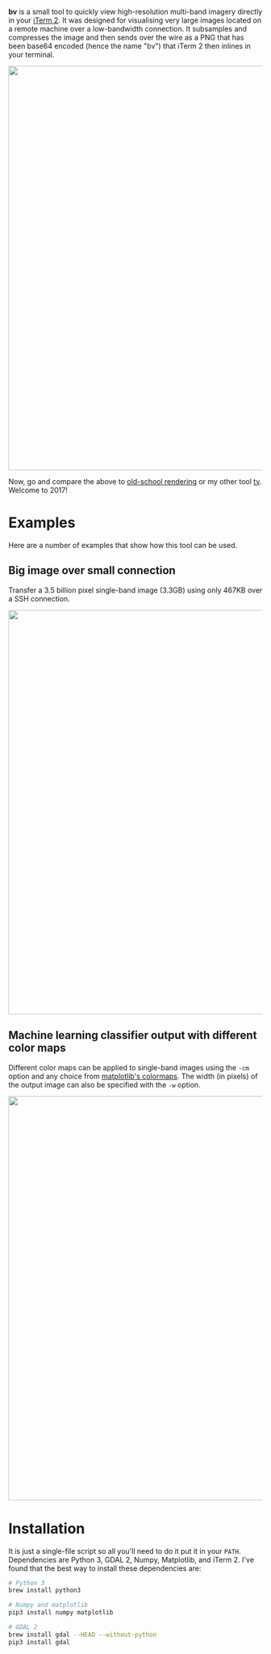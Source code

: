 
**bv** is a small tool to quickly view high-resolution multi-band imagery
directly in your [iTerm 2](https://www.iterm2.com). It was designed for
visualising very large images located on a remote machine over a low-bandwidth
connection. It subsamples and compresses the image and then sends over the wire
as a PNG that has been base64 encoded (hence the name "bv") that iTerm 2 then 
inlines in your terminal.

<img src="https://github.com/daleroberts/bv/raw/master/docs/trump.png" width="800">

Now, go and compare the above to [old-school rendering](https://camo.githubusercontent.com/a6c791a0b4d97315d00b6592f918fe744abe00e6/687474703a2f2f692e696d6775722e636f6d2f556e666e704d722e706e67)
or my other tool [tv](https://github.com/daleroberts/tv). Welcome to 2017!

# Examples

Here are a number of examples that show how this tool can be used.

## Big image over small connection

Transfer a 3.5 billion pixel single-band image (3.3GB) using only 467KB over a SSH connection.

<img src="https://github.com/daleroberts/bv/raw/master/docs/bigimg.png" width="800">

## Machine learning classifier output with different color maps

Different color maps can be applied to single-band images using the `-cm`
option and any choice from [matplotlib's
colormaps](http://matplotlib.org/examples/color/colormaps_reference.html). The
width (in pixels) of the output image can also be specified with the `-w`
option.

<img src="https://github.com/daleroberts/bv/raw/master/docs/colors.png" width="800">

# Installation

It is just a single-file script so all you'll need to do it put it in your
`PATH`. Dependencies are Python 3, GDAL 2, Numpy, Matplotlib, and iTerm 2. I've
found that the best way to install these dependencies are: 
```bash
# Python 3
brew install python3

# Numpy and matplotlib
pip3 install numpy matplotlib

# GDAL 2
brew install gdal --HEAD --without-python
pip3 install gdal
```
